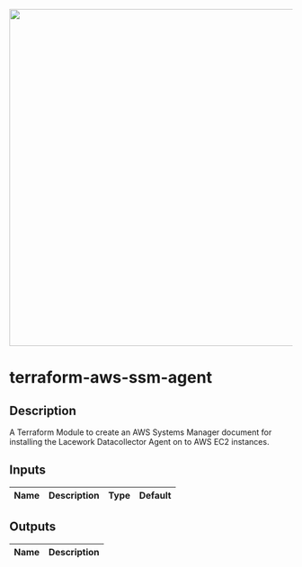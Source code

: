 <a href="https://lacework.com"><img src="https://techally-content.s3-us-west-1.amazonaws.com/public-content/lacework_logo_full.png" width="600"></a>

# terraform-aws-ssm-agent

## Description

A Terraform Module to create an AWS Systems Manager document for installing the Lacework Datacollector Agent on to AWS EC2 instances.

## Inputs

| Name | Description | Type | Default |
|------|-------------|------|---------|


## Outputs

| Name | Description |
|------|-------------|
